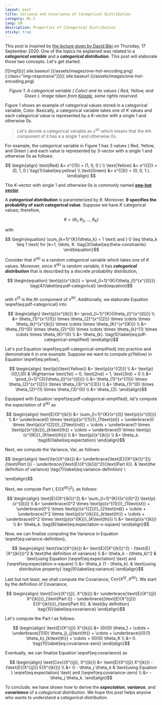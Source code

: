 ```yaml
---
layout: post
title: Variance and Covariance of Categorical Distribution 
category: ML-2
lang: EN
description: Properties of Categorical Distribution
sticky: true
---
```


This post is inspired by [the lecture given by David Blei](http://www.cs.columbia.edu/~blei/fogm/2020F/index.html) on Thursday, 17 September 2020. One of the topics he explained was related to a **_categorical variable_** and a **_categorical distribution_**. This post will elaborate those two concepts. Let's get started.

[![img1]({{ site.baseurl }}/assets/images/one-hot-encoding.png){:class="img-responsive"}]({{ site.baseurl }}/assets/images/one-hot-encoding.png)*<center>$\pmb{\text{Figure 1}}$: A categorical variable ( $\text{Color}$) and its values ( $\text{Red}$, $\text{Yellow}$, and $\text{Green}$ ). Image taken from <a href="https://www.kaggle.com/alexisbcook/categorical-variables">Kaggle</a>, some rights reserved.</center>*

$\text{Figure 1}$ shows an example of categorical values stored in a categorical variable, $\text{Color}$. Basically, a categorical variable takes one of $K$ values and each categorical value is represented by a $K$-vector with a single $1$ and otherwise $0$s.    

> Let's denote a categorical variable as $x^{(k)}$ which means that the $k$th component of it has a a single $1$ and otherwise $0$s.    
    
For example, the categorical variable in $\text{Figure 1}$ has $3$ values ( $\text{Red}$, $\text{Yellow}$, and $\text{Green}$ ) and each value  is represented by $3$-vector with a single $1$ and otherwise $0$s as follows:

$$
  \begin{align}
    \text{Red} &= x^{(1)} = (1, 0, 0 ) \\
    \text{Yellow} &= x^{(2)} =  (0, 1, 0 ) \tag{1}\label{eq:yellow} \\    
    \text{Green} &= x^{(3)} = (0, 0, 1 ).
  \end{align}
$$

The $K$-vector with single $1$ and otherwise $0$s is commonly named [**one-hot vector**](https://machinelearningmastery.com/why-one-hot-encode-data-in-machine-learning/).

A **_categorical distribution_** is parameterized by $\theta$. Moreover, $\pmb{\theta}$ **specifies the probability of each categorical value**. Suppose we have $K$ categorical values; therefore, 

$$ \begin{equation}
\theta = (\theta_1, \theta_2, \ldots, \theta_K) \tag{2}\label{eq:theta}
\end{equation}$$ 

with 

$$ \begin{equation}
  \sum_{k=1}^{K}{\theta_k} = 1 \text{ and } 0 \leq \theta_k \leq 1 \text{ for }k=1, \ldots, K. \tag{3}\label{eq:theta-constraints}
\end{equation}$$

Consider that $X^{(k)}$ is a random _categorical_ variable which takes one of $K$ values. Moreover, since $X^{(k)}$ is random variable, it has **_categorical distribution_** that is described by a discrete probability distribution,

$$ \begin{equation}
  \text{p}(x^{(k)}) = \prod_{l=1}^{K}{\theta_{l}^{x^{(l)}}} \tag{4}\label{eq:pdf-categorical}
\end{equation}$$  
with $x^{(l)}$ is the $l$th component of $x^{(k)}$. Additionally, we elaborate Equation \eqref{eq:pdf-categorical} into

$$ \begin{align}
  \text{p}(x^{(k)}) &= \prod_{l=1}^{K}{\theta_{l}^{x^{(l)}}} \\
                             &= \theta_{1}^{x^{(1)}} \times \theta_{2}^{x^{(2)}} \times \cdots \times \theta_{k}^{x^{(k)}} \times \cdots \times \theta_{K}^{x^{(K)}}   \\
                             &= \theta_{1}^{0} \times \theta_{2}^{0} \times \cdots \times \theta_{k}^{1} \times \cdots \times \theta_{K}^{0} \\
                             &= \theta_{k}. \tag{5}\label{eq:pdf-categorical-simplified}
\end{align}$$

Let's put Equation \eqref{eq:pdf-categorical-simplified} into practice and demonstrate it in one example. Suppose we want to compute $\text{p}(\text{Yellow})$ in Equation \eqref{eq:yellow},

$$ \begin{align}
  \text{p}(\text{Yellow}) &= \text{p}(x^{(2)}) \\
                            &= \text{p}((0,1,0)) & \Rightarrow \text{1st} = 0, \text{2nd} = 1, \text{3rd} = 0 \\
                              &= \prod_{l=1}^{3}{\theta_{l}^{x^{(l)}}} \\
                              &= \theta_{1}^{x^{(1)}} \times \theta_{2}^{x^{(2)}} \times \theta_{3}^{x^{(3)}} \\
                              &= \theta_{1}^{0} \times \theta_{2}^{1} \times \theta_{3}^{0} \\
                              &= \theta_{2}.
\end{align}$$

Equipped with Equation \eqref{eq:pdf-categorical-simplified}, let's compute the _expectation_ of $X^{(k)}$ as

$$ \begin{align}
  \text{E}(X^{(k)}) &= \sum_{l=1}^{K}{x^{(l)} \text{p}(x^{(l)})} \\
                    &= \underbrace{0 \times \text{p}(x^{(1)})}_{1\text{st}} + \underbrace{0 \times \text{p}(x^{(2)})}_{2\text{nd}} + \cdots + \underbrace{1 \times \text{p}(x^{(k)})}_{k\text{th}} + \cdots + \underbrace{0 \times \text{p}(x^{(K)}}_{K\text{th}})  \\ 
                    &= \text{p}(x^{(k)}) \\ 
                    &= \theta_k. \tag{6}\label{eq:expectation}
\end{align}$$

Next, we compute the Variance, $\text{Var}$, as follows:

$$ \begin{align}
  \text{Var}(X^{(k)}) &= \underbrace{\text{E}((X^{(k)})^2)}_{\text{Part I}} - \underbrace{(\text{E}(X^{(k)}))^2}_{\text{Part II}}. & \text{the definition of variance} \tag{7}\label{eq:variance-definition} \\

\end{align}$$

Next, we compute $\text{Part I}$, $\text{E}((X^{(k)})^2)$, as follows:

$$ \begin{align}
  \text{E}((X^{(k)})^2) &= \sum_{l=1}^{K}{(x^{(l))^2} \text{p}(x^{(l)})} \\
                    &= \underbrace{0^2 \times \text{p}(x^{(1)})}_{1\text{st}} + \underbrace{0^2 \times \text{p}(x^{(2)})}_{2\text{nd}} + \cdots + \underbrace{1^2 \times \text{p}(x^{(k)})}_{k\text{th}} + \cdots + \underbrace{0^2 \times \text{p}(x^{(K)}}_{K\text{th}})  \\ 
                    &= \text{p}(x^{(k)}) \\ 
                    &= \theta_k. \tag{8}\label{eq:expectation-x-square}
\end{align}$$

Now, we can finalize computing the Variance in Equation \eqref{eq:variance-definition},

$$ \begin{align}
  \text{Var}(X^{(k)}) &= \text{E}((X^{(k)})^2) - (\text{E}(X^{(k)}))^2 & \text{the definition of variance} \\
                      &= \theta_k - (\theta_k)^2 & \text{using Equation }\eqref{eq:expectation} \text{ and }\eqref{eq:expectation-x-square}  \\
                      &= \theta_k (1 - \theta_k). & \text{using distributive property} \tag{9}\label{eq:variance}
\end{align}$$

Last but not least, we shall compute the Covariance, $\text{Cov}(X^{(j)}, X^{(k)})$. We start by the definition of Covariance,

$$ \begin{align}
  \text{Cov}(X^{(j)}, X^{(k)}) &= \underbrace{\text{E}(X^{(j)} X^{(k)})}_{\text{Part I}} - \underbrace{(\text{E}(X^{(j)}) E(X^{(k)}))}_{\text{Part II}}. & \text{by definition} \tag{10}\label{eq:covariance}                             
\end{align}$$

Let's compute the $\text{Part I}$ as follows:

$$ \begin{align}
  \text{E}(X^{(j)} X^{(k)}) &= (0)(0) \theta_1 + \cdots + \underbrace{(1)(0) \theta_j}_{j\text{th}} + \cdots + \underbrace{(0)(1) \theta_k}_{k\text{th}} + \cdots + (0)(0) \theta_K  \\
                            &= 0. \tag{11}\label{eq:covariance-zero}
\end{align}$$

Eventually, we can finalize Equation \eqref{eq:covariance} as 

$$ \begin{align}
  \text{Cov}(X^{(j)}, X^{(k)}) &= \text{E}(X^{(j)} X^{(k)}) - (\text{E}(X^{(j)}) E(X^{(k)})) \\
                               &= 0 - \theta_j \theta_k & \text{using Equation } \eqref{eq:expectation} \text{ and }\eqref{eq:covariance-zero} \\
                               &= - \theta_j \theta_k.
\end{align}$$

To conclude, we have shown how to derive the **_expectation_**, **_variance_**, and **_covariance_** of a _categorical distribution_. We hope this post helps anyone who wants to understand a _categorical distribution_.